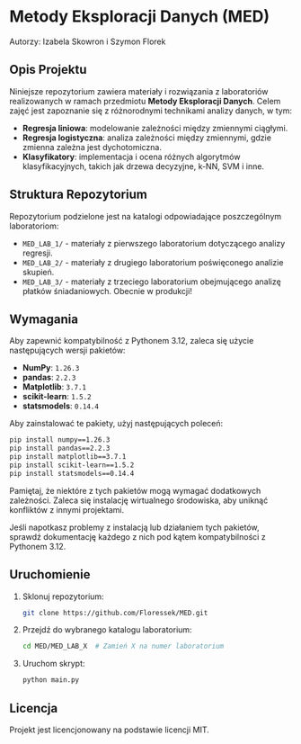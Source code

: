 # Metody Eksploracji Danych (MED)

Autorzy: Izabela Skowron i Szymon Florek

## Opis Projektu

Niniejsze repozytorium zawiera materiały i rozwiązania z laboratoriów realizowanych w ramach przedmiotu **Metody Eksploracji Danych**. Celem zajęć jest zapoznanie się z różnorodnymi technikami analizy danych, w tym:

- **Regresja liniowa**: modelowanie zależności między zmiennymi ciągłymi.
- **Regresja logistyczna**: analiza zależności między zmiennymi, gdzie zmienna zależna jest dychotomiczna.
- **Klasyfikatory**: implementacja i ocena różnych algorytmów klasyfikacyjnych, takich jak drzewa decyzyjne, k-NN, SVM i inne.

## Struktura Repozytorium

Repozytorium podzielone jest na katalogi odpowiadające poszczególnym laboratoriom:

- `MED_LAB_1/` - materiały z pierwszego laboratorium dotyczącego analizy regresji.
- `MED_LAB_2/` - materiały z drugiego laboratorium poświęconego analizie skupień.
- `MED_LAB_3/` - materiały z trzeciego laboratorium obejmującego analizę płatków śniadaniowych. Obecnie w produkcji!

## Wymagania

Aby zapewnić kompatybilność z Pythonem 3.12, zaleca się użycie następujących wersji pakietów:

- **NumPy**: `1.26.3`
- **pandas**: `2.2.3`
- **Matplotlib**: `3.7.1`
- **scikit-learn**: `1.5.2`
- **statsmodels**: `0.14.4`

Aby zainstalować te pakiety, użyj następujących poleceń:

```bash
pip install numpy==1.26.3
pip install pandas==2.2.3
pip install matplotlib==3.7.1
pip install scikit-learn==1.5.2
pip install statsmodels==0.14.4
```

Pamiętaj, że niektóre z tych pakietów mogą wymagać dodatkowych zależności. Zaleca się instalację wirtualnego środowiska, aby uniknąć konfliktów z innymi projektami.

Jeśli napotkasz problemy z instalacją lub działaniem tych pakietów, sprawdź dokumentację każdego z nich pod kątem kompatybilności z Pythonem 3.12. 

## Uruchomienie

1. Sklonuj repozytorium:

   ```bash
   git clone https://github.com/Floressek/MED.git
   ```

2. Przejdź do wybranego katalogu laboratorium:

   ```bash
   cd MED/MED_LAB_X  # Zamień X na numer laboratorium
   ```

3. Uruchom skrypt:

   ```bash
   python main.py
   ```

## Licencja

Projekt jest licencjonowany na podstawie licencji MIT.

